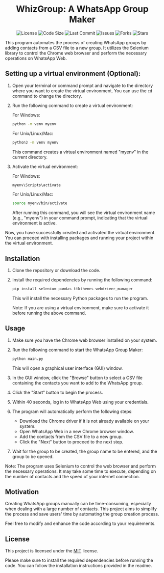 <!-- center the title and add a line below the title -->
<h1 align="center">WhizGroup: A WhatsApp Group Maker</h1>

<!-- These are the badges for the project. You can add more badges by copying the code below and changing the links to the appropriate ones for your project from https://shields.io/ -->
<p align="center">
  <img src="https://img.shields.io/github/license/shivang02/whizgroup?style=flat-square" alt="License" />
  <img src="https://img.shields.io/github/languages/code-size/shivang02/whizgroup?style=flat-square" alt="Code Size" />
  <img src="https://img.shields.io/github/last-commit/shivang02/whizgroup?style=flat-square" alt="Last Commit" />
  <img src="https://img.shields.io/github/issues/shivang02/whizgroup?style=flat-square" alt="Issues" />
  <img src="https://img.shields.io/github/forks/shivang02/whizgroup?style=flat-square" alt="Forks" />
  <img src="https://img.shields.io/github/stars/shivang02/whizgroup?style=flat-square" alt="Stars" />
</p>

This program automates the process of creating WhatsApp groups by adding contacts from a CSV file to a new group. It utilizes the Selenium library to control the Chrome web browser and perform the necessary operations on WhatsApp Web.

## Setting up a virtual environment (Optional):

1. Open your terminal or command prompt and navigate to the directory where you want to create the virtual environment. You can use the `cd` command to change the directory.

3. Run the following command to create a virtual environment:

   For Windows:
   ```bash
   python -m venv myenv
   ```

   For Unix/Linux/Mac:
   ```bash
   python3 -m venv myenv
   ```

   This command creates a virtual environment named "myenv" in the current directory.

4. Activate the virtual environment:

   For Windows:
   ```bash
   myenv\Scripts\activate
   ```

   For Unix/Linux/Mac:
   ```bash
   source myenv/bin/activate
   ```

   After running this command, you will see the virtual environment name (e.g., "myenv") in your command prompt, indicating that the virtual environment is active.

Now, you have successfully created and activated the virtual environment. You can proceed with installing packages and running your project within the virtual environment.

## Installation

1. Clone the repository or download the code.
2. Install the required dependencies by running the following command:

   ```bash
   pip install selenium pandas ttkthemes webdriver_manager
   ```

    This will install the necessary Python packages to run the program.

    Note: If you are using a virtual environment, make sure to activate it before running the above command.
<!-- optional installation instructions for setting up a virtual environment -->

## Usage

1. Make sure you have the Chrome web browser installed on your system.
2. Run the following command to start the WhatsApp Group Maker:

   ```bash
   python main.py
   ```

   This will open a graphical user interface (GUI) window.
3. In the GUI window, click the "Browse" button to select a CSV file containing the contacts you want to add to the WhatsApp group.
4. Click the "Start" button to begin the process.
5. Within 40 seconds, log in to WhatsApp Web using your credentials.
6. The program will automatically perform the following steps:
   - Download the Chrome driver if it is not already available on your system.
   - Open WhatsApp Web in a new Chrome browser window.
   - Add the contacts from the CSV file to a new group.
   - Click the "Next" button to proceed to the next step.
7. Wait for the group to be created, the group name to be entered, and the group to be opened.

Note: The program uses Selenium to control the web browser and perform the necessary operations. It may take some time to execute, depending on the number of contacts and the speed of your internet connection.

## Motivation

Creating WhatsApp groups manually can be time-consuming, especially when dealing with a large number of contacts. This project aims to simplify the process and save users' time by automating the group creation process.

Feel free to modify and enhance the code according to your requirements.

## License

This project is licensed under the [MIT](https://choosealicense.com/licenses/mit/) license.

Please make sure to install the required dependencies before running the code. You can follow the installation instructions provided in the readme.